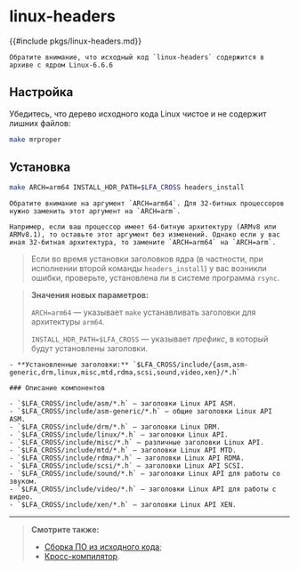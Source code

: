 # linux-headers

{{#include pkgs/linux-headers.md}}

```admonish warning title="Внимание"
Обратите внимание, что исходный код `linux-headers` содержится в архиве с ядром Linux-6.6.6
```

## Настройка

Убедитесь, что дерево исходного кода Linux чистое и не содержит лишних файлов:

```bash
make mrproper
```

## Установка

```bash
make ARCH=arm64 INSTALL_HDR_PATH=$LFA_CROSS headers_install
```

```admonish warning title="Внимание"
Обратите внимание на аргумент `ARCH=arm64`. Для 32-битных процессоров нужно заменить этот аргумент на `ARCH=arm`.

Например, если ваш процессор имеет 64-битную архитектуру (ARMv8 или ARMv8.1), то оставьте этот аргумент без изменений. Однако если у вас иная 32-битная архитектура, то замените `ARCH=arm64` на `ARCH=arm`.
```

> Если во время установки заголовков ядра (в частности, при исполнении второй команды `headers_install`) у вас возникли ошибки, проверьте, установлена ли в системе программа `rsync`.

> **Значения новых параметров:**
>
> `ARCH=arm64` — указывает `make` устанавливать заголовки для архитектуры `arm64`.
>
> `INSTALL_HDR_PATH=$LFA_CROSS` — указывает *префикс*, в который будут установлены заголовки.

~~~admonish note title="Содержимое пакета" collapsible=true
- **Установленные заголовки:** `$LFA_CROSS/include/{asm,asm-generic,drm,linux,misc,mtd,rdma,scsi,sound,video,xen}/*.h`

### Описание компонентов

- `$LFA_CROSS/include/asm/*.h` — заголовки Linux API ASM.
- `$LFA_CROSS/include/asm-generic/*.h` — общие заголовки Linux API ASM.
- `$LFA_CROSS/include/drm/*.h` — заголовки Linux DRM.
- `$LFA_CROSS/include/linux/*.h` — заголовки Linux API.
- `$LFA_CROSS/include/misc/*.h` — различные заголовки Linux API.
- `$LFA_CROSS/include/mtd/*.h` — заголовки Linux API MTD.
- `$LFA_CROSS/include/rdma/*.h` — заголовки Linux API RDMA.
- `$LFA_CROSS/include/scsi/*.h` — заголовки Linux API SCSI.
- `$LFA_CROSS/include/sound/*.h` — заголовки Linux API для работы со звуком.
- `$LFA_CROSS/include/video/*.h` — заголовки Linux API для работы с видео.
- `$LFA_CROSS/include/xen/*.h` — заголовки Linux API XEN.
~~~

---

> **Смотрите также:**
>
> - [Сборка ПО из исходного кода](../additional/compile.md);
> - [Кросс-компилятор](../additional/cross-compiler.md).
